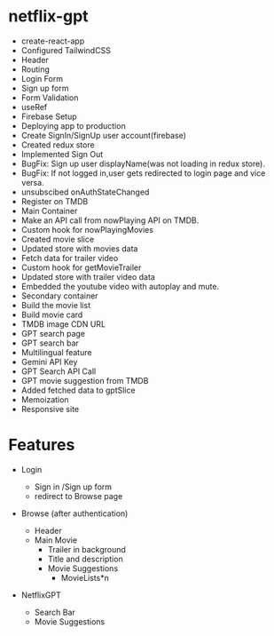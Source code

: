 # netflix-gpt

- create-react-app
- Configured TailwindCSS
- Header
- Routing
- Login Form
- Sign up form
- Form Validation
- useRef
- Firebase Setup
- Deploying app to production
- Create SignIn/SignUp user account(firebase)
- Created redux store 
- Implemented Sign Out
- BugFix: Sign up user displayName(was not loading in redux store).
- BugFix: If not logged in,user gets redirected to login page and vice versa.
- unsubscibed onAuthStateChanged
- Register on TMDB
- Main Container
- Make an API call from nowPlaying API on TMDB.
- Custom hook for nowPlayingMovies
- Created movie slice
- Updated store with movies data
- Fetch data for trailer video
- Custom hook for getMovieTrailer
- Updated store with trailer video data
- Embedded the youtube video with autoplay and mute.
- Secondary container
- Build the movie list
- Build movie card
- TMDB image CDN URL
- GPT search page
- GPT search bar 
- Multilingual feature
- Gemini API Key
- GPT Search API Call
- GPT movie suggestion from TMDB
- Added fetched data to gptSlice
- Memoization
- Responsive site
 

 
 # Features
- Login
    - Sign in /Sign up form 
    - redirect to Browse page
- Browse (after authentication)
    - Header
    - Main Movie
        - Trailer in background
        - Title and description
        - Movie Suggestions
            - MovieLists*n

- NetflixGPT
    - Search Bar
    - Movie Suggestions